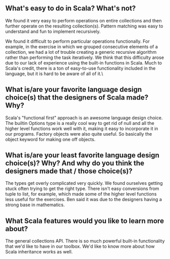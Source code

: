 ## What's easy to do in Scala? What's not?
We found it very easy to perform operations on entire collections and then further operate on the resulting collection(s). Pattern matching was easy to understand and fun to implement recursively. 

We found it difficult to perform particular operations functionally. For example, in the exercise in which we grouped consecutive elements of a collection, we had a lot of trouble creating a generic recursive algorithm rather than performing the task iteratively. We think that this difficulty arose due to our lack of experience using the built-in functions in Scala. Much to Scala's credit, there is a ton of easy-to-use functionality included in the language, but it is hard to be aware of all of it.\


## What is/are your favorite language design choice(s) that the designers of Scala made? Why?
Scala's "functional first" approach is an awesome language design choice. The builtin Options type is a really cool way to get rid of null and all the higher level functions work well with it, making it easy to incorporate it in our programs. Factory objects were also quite useful. So basically the object keyword for making one off objects.


## What is/are your least favorite language design choice(s)? Why? And why do you think the designers made that / those choice(s)?

The types get overly complicated very quickly. We found ourselves getting stuck often trying to get the right type. There isn't easy conversions from tuple to list, for example, which made some of the higher level functions less useful for the exercises. Ben said it was due to the designers having a strong base in mathematics.

## What Scala features would you like to learn more about?

The general collections API. There is so much powerful built-in functionality that we'd like to have in our toolbox. We'd like to know more about how Scala inheritance works as well.

